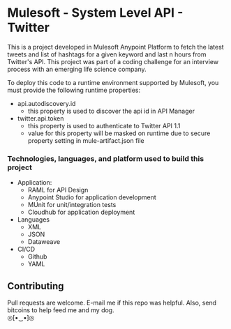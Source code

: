 # Mulesoft - System Level API - Twitter 

This is a project developed in Mulesoft Anypoint Platform to fetch the latest tweets and list of hashtags for a given keyword and last n hours from Twitter's API. This project was part of a coding challenge for an interview process with an emerging life science company.

To deploy this code to a runtime environment supported by Mulesoft, you must provide the following runtime properties:
* api.autodiscovery.id
    * this property is used to discover the api id in API Manager
* twitter.api.token
    * this property is used to authenticate to Twitter API 1.1
    * value for this property will be masked on runtime due to secure property setting in mule-artifact.json file

### Technologies, languages, and platform used to build this project
* Application:
    * RAML for API Design
    * Anypoint Studio for application development
    * MUnit for unit/integration tests
    * Cloudhub for application deployment
* Languages
    * XML
    * JSON
    * Dataweave
* CI/CD
    * Github
    * YAML

## Contributing
Pull requests are welcome.  E-mail me if this repo was helpful.  Also, send bitcoins to help feed me and my dog.<br/> ◎[▪‿▪]◎
